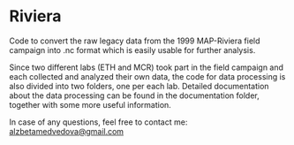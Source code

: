 # Riviera

Code to convert the raw legacy data from the 1999 MAP-Riviera field campaign into .nc format which is easily usable for further analysis.

Since two different labs (ETH and MCR) took part in the field campaign and each collected and analyzed their own data, the code for data processing is also divided into two folders, one per each lab. Detailed documentation about the data processing can be found in the documentation folder, together with some more useful information.

In case of any questions, feel free to contact me: alzbetamedvedova@gmail.com

